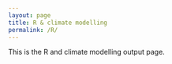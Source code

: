 ```yaml
---
layout: page
title: R & climate modelling
permalink: /R/
---
```


This is the R and climate modelling output page.
